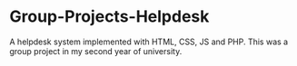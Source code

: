 # Group-Projects-Helpdesk
A helpdesk system implemented with HTML, CSS, JS and PHP. This was a group project in my second year of university.
